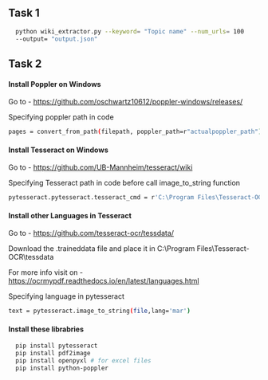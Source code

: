 
## Task 1


```bash
  python wiki_extractor.py --keyword= "Topic name" --num_urls= 100
  --output= "output.json"
```

## Task 2

#### Install Poppler on Windows
Go to - https://github.com/oschwartz10612/poppler-windows/releases/

Specifying poppler path in code
```bash
pages = convert_from_path(filepath, poppler_path=r"actualpoppler_path")
```

#### Install Tesseract on Windows 
Go to - https://github.com/UB-Mannheim/tesseract/wiki

Specifying Tesseract path in code before call image_to_string function
```bash
pytesseract.pytesseract.tesseract_cmd = r'C:\Program Files\Tesseract-OCR\tesseract.exe'

```

#### Install other Languages in Tesseract 
Go to - https://github.com/tesseract-ocr/tessdata/ 

Download the .traineddata file and place it in
C:\\Program Files\\Tesseract-OCR\\tessdata

For more info visit on - https://ocrmypdf.readthedocs.io/en/latest/languages.html

Specifying language in pytesseract

```bash
text = pytesseract.image_to_string(file,lang='mar')
```

#### Install these librabries
```bash
  pip install pytesseract
  pip install pdf2image
  pip install openpyxl # for excel files
  pip install python-poppler
```
    

